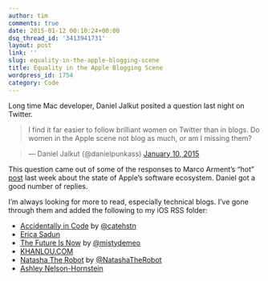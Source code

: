 ```yaml
---
author: tim
comments: true
date: 2015-01-12 00:10:24+00:00
dsq_thread_id: '3413941731'
layout: post
link: ''
slug: equality-in-the-apple-blogging-scene
title: Equality in the Apple Blogging Scene
wordpress_id: 1754
category: Code
---
```


Long time Mac developer, Daniel Jalkut posited a question last night on
Twitter.

> I find it far easier to follow brilliant women on Twitter than in blogs. Do
women in the Apple scene not blog as much, or am I missing them?

>

> — Daniel Jalkut (@danielpunkass) [January 10,
2015](https://twitter.com/danielpunkass/status/553983430095302656)

This question came out of some of the responses to Marco Arment’s “hot”
[post](http://www.marco.org/2015/01/04/apple-lost-functional-high-ground) last
week about the state of Apple’s software ecosystem. Daniel got a good number
of replies.

I’m always looking for more to read, especially technical blogs. I’ve gone
through them and added the following to my iOS RSS folder:

  * [Accidentally in Code](http://www.catehuston.com/blog/) by [@catehstn](https://twitter.com/catehstn)
  * [Erica Sadun](http://ericasadun.com/)
  * [The Future Is Now](http://www.mistys-internet.website/blog/) by [@mistydemeo](https://twitter.com/mistydemeo)
  * [KHANLOU.COM](http://khanlou.com/)
  * [Natasha The Robot](http://natashatherobot.com/) by [@NatashaTheRobot](https://twitter.com/NatashaTheRobot)
  * [Ashley Nelson-Hornstein](http://blog.ashleynh.me/) 